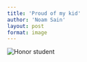 ```yaml
---
title: 'Proud of my kid'
author: 'Noam Sain'
layout: post
format: image
---
```


![Honor student](/_assets/img/2015/07/honor-student.jpg)